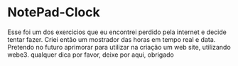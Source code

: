 # NotePad-Clock
  Esse foi um dos exercicios que eu encontrei perdido pela internet e decide tentar fazer.
    Criei então um mostrador das horas em tempo real e data. 
      Pretendo no futuro aprimorar para utilizar na criação um web site, utilizando webe3.
        qualquer dica por favor, deixe por aqui, obrigado 
        
       
     
